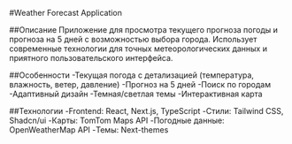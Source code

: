 #Weather Forecast Application

##Описание
Приложение для просмотра текущего прогноза погоды и прогноза на 5 дней с возможностью выбора города. Использует современные технологии для точных метеорологических данных и приятного пользовательского интерфейса.

##Особенности
-Текущая погода с детализацией (температура, влажность, ветер, давление)
-Прогноз на 5 дней
-Поиск по городам
-Адаптивный дизайн
-Темная/светлая темы
-Интерактивная карта

##Технологии
-Frontend: React, Next.js, TypeScript
-Стили: Tailwind CSS, Shadcn/ui
-Карты: TomTom Maps API
-Погодные данные: OpenWeatherMap API
-Темы: Next-themes
